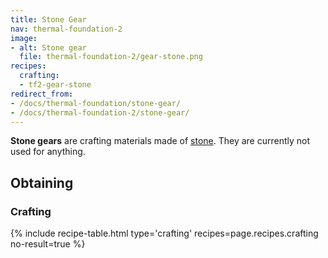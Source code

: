 ```yaml
---
title: Stone Gear
nav: thermal-foundation-2
image:
- alt: Stone gear
  file: thermal-foundation-2/gear-stone.png
recipes:
  crafting:
  - tf2-gear-stone
redirect_from:
- /docs/thermal-foundation/stone-gear/
- /docs/thermal-foundation-2/stone-gear/
---
```


**Stone gears** are crafting materials made of
[stone](https://minecraft.gamepedia.com/Stone). They are currently not used for
anything.


Obtaining
---------

### Crafting
{% include recipe-table.html type='crafting' recipes=page.recipes.crafting no-result=true %}
